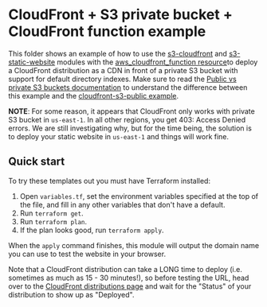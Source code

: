 # CloudFront + S3 private bucket + CloudFront function example

This folder shows an example of how to use the [s3-cloudfront](/modules/s3-cloudfront) and
[s3-static-website](/modules/s3-static-website) modules with the
[aws_cloudfront_function
resource](https://registry.terraform.io/providers/hashicorp/aws/latest/docs/resources/cloudfront_function)to deploy a
CloudFront distribution as a CDN in front of a private S3 bucket with support for default directory indexes. Make sure
to read the [Public vs private S3 buckets documentation](/modules/s3-cloudfront#public-vs-private-s3-buckets) to
understand the difference between this example and the [cloudfront-s3-public example](/examples/cloudfront-s3-public).

**NOTE**: For some reason, it appears that CloudFront only works with private S3 bucket in `us-east-1`. In all other
regions, you get 403: Access Denied errors. We are still investigating why, but for the time being, the solution is to
deploy your static website in `us-east-1` and things will work fine.






## Quick start

To try these templates out you must have Terraform installed:

1. Open `variables.tf`, set the environment variables specified at the top of the file, and fill in any other variables
   that don't have a default.
1. Run `terraform get`.
1. Run `terraform plan`.
1. If the plan looks good, run `terraform apply`.

When the `apply` command finishes, this module will output the domain name you can use to test the website in your
browser.

Note that a CloudFront distribution can take a LONG time to deploy (i.e. sometimes as much as 15 - 30 minutes!), so
before testing the URL, head over to the [CloudFront distributions
page](https://console.aws.amazon.com/cloudfront/home#distributions:) and wait for the "Status" of your distribution
to show up as "Deployed".
